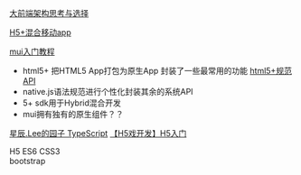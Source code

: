 [大前端架构思考与选择](https://www.jianshu.com/p/bb8ac7db7e2d)

[H5+混合移动app](https://www.cnblogs.com/jiekzou/p/8384863.html)

[mui入门教程 ](https://www.cnblogs.com/yxrs/p/8093778.html)
- html5+ 把HTML5 App打包为原生App 封装了一些最常用的功能 [html5+规范API](http://www.html5plus.org/doc/)
- native.js语法规范进行个性化封装其余的系统API
- 5+ sdk用于Hybrid混合开发
- mui拥有独有的原生组件？？

[星辰.Lee的园子 TypeScript](http://www.cnblogs.com/niklai/tag/TypeScript/)
[【H5戏开发】H5入门](https://blog.csdn.net/qq_28221881/article/details/80918330)


H5 ES6 CSS3  
bootstrap